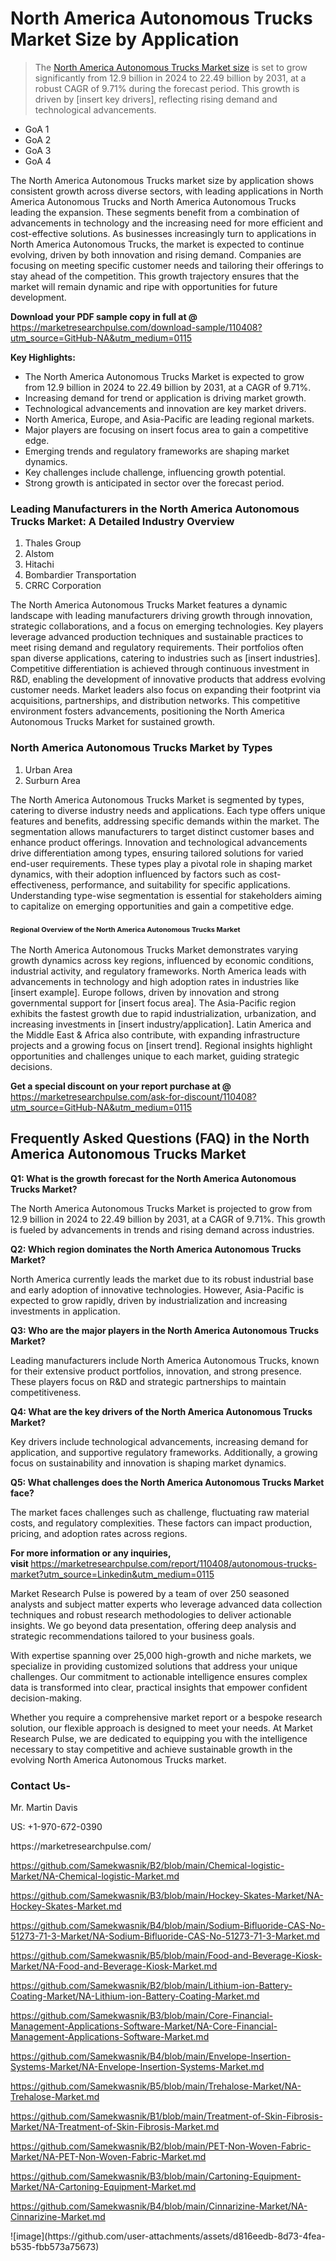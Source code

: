 <h1>North America Autonomous Trucks Market&nbsp;Size by Application</h1><blockquote><p>The <a href="https://marketresearchpulse.com/download-sample/110408?utm_source=GitHub-NA&amp;utm_medium=0115">North America Autonomous Trucks Market size</a> is set to grow significantly from 12.9 billion in 2024 to 22.49 billion by 2031, at a robust CAGR of 9.71% during the forecast period. This growth is driven by [insert key drivers], reflecting rising demand and technological advancements.</p></blockquote><ul><li>GoA 1<li> GoA 2<li> GoA 3<li> GoA 4</li></ul><p>The North America Autonomous Trucks market size by application shows consistent growth across diverse sectors, with leading applications in North America Autonomous Trucks and North America Autonomous Trucks leading the expansion. These segments benefit from a combination of advancements in technology and the increasing need for more efficient and cost-effective solutions. As businesses increasingly turn to applications in North America Autonomous Trucks, the market is expected to continue evolving, driven by both innovation and rising demand. Companies are focusing on meeting specific customer needs and tailoring their offerings to stay ahead of the competition. This growth trajectory ensures that the market will remain dynamic and ripe with opportunities for future development.</p><p><strong>Download your PDF sample copy in full at @ </strong><a href="https://marketresearchpulse.com/download-sample/110408?utm_source=GitHub-NA&amp;utm_medium=0115">https://marketresearchpulse.com/download-sample/110408?utm_source=GitHub-NA&amp;utm_medium=0115</a></p><p><strong>Key Highlights: </strong></p><ul><li>The North America Autonomous Trucks Market is expected to grow from 12.9 billion in 2024 to 22.49 billion by 2031, at a CAGR of 9.71%.</li><li>Increasing demand for trend or application is driving market growth.</li><li>Technological advancements and innovation are key market drivers.</li><li>North America, Europe, and Asia-Pacific are leading regional markets.</li><li>Major players are focusing on insert focus area to gain a competitive edge.</li><li>Emerging trends and regulatory frameworks are shaping market dynamics.</li><li>Key challenges include challenge, influencing growth potential.</li><li>Strong growth is anticipated in sector over the forecast period.</li></ul><h3>Leading Manufacturers in the North America Autonomous Trucks Market: A Detailed Industry Overview</h3><ol><li>Thales Group</li><li>Alstom</li><li>Hitachi</li><li>Bombardier Transportation</li><li>CRRC Corporation</li></ol><div class="flex max-w-full flex-col flex-grow"><div class="min-h-8 text-message flex w-full flex-col items-end gap-2 whitespace-normal break-words [.text-message+&amp;]:mt-5" dir="auto" data-message-author-role="assistant" data-message-id="fd8432e4-4910-450d-b182-61b7bfb0a01f" data-message-model-slug="gpt-4o"><div class="flex w-full flex-col gap-1 empty:hidden first:pt-[3px]"><div class="markdown prose w-full break-words dark:prose-invert light"><p>The North America Autonomous Trucks Market features a dynamic landscape with leading manufacturers driving growth through innovation, strategic collaborations, and a focus on emerging technologies. Key players leverage advanced production techniques and sustainable practices to meet rising demand and regulatory requirements. Their portfolios often span diverse applications, catering to industries such as [insert industries]. Competitive differentiation is achieved through continuous investment in R&amp;D, enabling the development of innovative products that address evolving customer needs. Market leaders also focus on expanding their footprint via acquisitions, partnerships, and distribution networks. This competitive environment fosters advancements, positioning the North America Autonomous Trucks Market for sustained growth.</p></div></div></div></div><h3>North America Autonomous Trucks Market by Types</h3><ol><li>Urban Area<li> Surburn Area</li></ol><div class="flex max-w-full flex-col flex-grow"><div class="min-h-8 text-message flex w-full flex-col items-end gap-2 whitespace-normal break-words [.text-message+&amp;]:mt-5" dir="auto" data-message-author-role="assistant" data-message-id="084470be-0bb7-4664-bddf-5156b4f41249" data-message-model-slug="gpt-4o-mini"><div class="flex w-full flex-col gap-1 empty:hidden first:pt-[3px]"><div class="markdown prose w-full break-words dark:prose-invert light"><p>The North America Autonomous Trucks Market is segmented by types, catering to diverse industry needs and applications. Each type offers unique features and benefits, addressing specific demands within the market. The segmentation allows manufacturers to target distinct customer bases and enhance product offerings. Innovation and technological advancements drive differentiation among types, ensuring tailored solutions for varied end-user requirements. These types play a pivotal role in shaping market dynamics, with their adoption influenced by factors such as cost-effectiveness, performance, and suitability for specific applications. Understanding type-wise segmentation is essential for stakeholders aiming to capitalize on emerging opportunities and gain a competitive edge.</p></div></div></div></div><h3><span style="font-size: 11px;">Regional Overview of the North America Autonomous Trucks Market</span></h3><div class="flex max-w-full flex-col flex-grow"><div class="min-h-8 text-message flex w-full flex-col items-end gap-2 whitespace-normal break-words [.text-message+&amp;]:mt-5" dir="auto" data-message-author-role="assistant" data-message-id="e9038762-ce64-4e30-91c9-9bd413514231" data-message-model-slug="gpt-4o-mini"><div class="flex w-full flex-col gap-1 empty:hidden first:pt-[3px]"><div class="markdown prose w-full break-words dark:prose-invert light"><p>The North America Autonomous Trucks Market demonstrates varying growth dynamics across key regions, influenced by economic conditions, industrial activity, and regulatory frameworks. North America leads with advancements in technology and high adoption rates in industries like [insert example]. Europe follows, driven by innovation and strong governmental support for [insert focus area]. The Asia-Pacific region exhibits the fastest growth due to rapid industrialization, urbanization, and increasing investments in [insert industry/application]. Latin America and the Middle East &amp; Africa also contribute, with expanding infrastructure projects and a growing focus on [insert trend]. Regional insights highlight opportunities and challenges unique to each market, guiding strategic decisions.</p></div></div></div></div><p><strong>Get a special discount on your report purchase at @ </strong><a href="https://marketresearchpulse.com/ask-for-discount/110408?utm_source=GitHub-NA&amp;utm_medium=0115">https://marketresearchpulse.com/ask-for-discount/110408?utm_source=GitHub-NA&amp;utm_medium=0115</a></p><h2>Frequently Asked Questions (FAQ) in the North America Autonomous Trucks Market</h2><p><strong>Q1: What is the growth forecast for the North America Autonomous Trucks Market?</strong></p><p>The North America Autonomous Trucks Market is projected to grow from 12.9 billion in 2024 to 22.49 billion by 2031, at a CAGR of 9.71%. This growth is fueled by advancements in trends and rising demand across industries.</p><p><strong>Q2: Which region dominates the North America Autonomous Trucks Market?</strong></p><p>North America currently leads the market due to its robust industrial base and early adoption of innovative technologies. However, Asia-Pacific is expected to grow rapidly, driven by industrialization and increasing investments in application.</p><p><strong>Q3: Who are the major players in the North America Autonomous Trucks Market?</strong></p><p>Leading manufacturers include North America Autonomous Trucks, known for their extensive product portfolios, innovation, and strong presence. These players focus on R&amp;D and strategic partnerships to maintain competitiveness.</p><p><strong>Q4: What are the key drivers of the North America Autonomous Trucks Market?</strong></p><p>Key drivers include technological advancements, increasing demand for application, and supportive regulatory frameworks. Additionally, a growing focus on sustainability and innovation is shaping market dynamics.</p><p><strong>Q5: What challenges does the North America Autonomous Trucks Market face?</strong></p><p>The market faces challenges such as challenge, fluctuating raw material costs, and regulatory complexities. These factors can impact production, pricing, and adoption rates across regions.</p><p><strong>For more information or any inquiries, visit&nbsp;</strong><a href="https://marketresearchpulse.com/report/110408/autonomous-trucks-market?utm_source=Linkedin&utm_medium=0115">https://marketresearchpulse.com/report/110408/autonomous-trucks-market?utm_source=Linkedin&utm_medium=0115</a></p><p>Market Research Pulse is powered by a team of over 250 seasoned analysts and subject matter experts who leverage advanced data collection techniques and robust research methodologies to deliver actionable insights. We go beyond data presentation, offering deep analysis and strategic recommendations tailored to your business goals.</p><p>With expertise spanning over 25,000 high-growth and niche markets, we specialize in providing customized solutions that address your unique challenges. Our commitment to actionable intelligence ensures complex data is transformed into clear, practical insights that empower confident decision-making.</p><p>Whether you require a comprehensive market report or a bespoke research solution, our flexible approach is designed to meet your needs. At Market Research Pulse, we are dedicated to equipping you with the intelligence necessary to stay competitive and achieve sustainable growth in the evolving North America Autonomous Trucks market.</p><h3><strong>Contact Us-</strong></h3><p>Mr. Martin Davis</p><p>US: +1-970-672-0390</p><p>https://marketresearchpulse.com/</p><p><a href="https://github.com/Samekwasnik/B2/blob/main/Chemical-logistic-Market/NA-Chemical-logistic-Market.md">https://github.com/Samekwasnik/B2/blob/main/Chemical-logistic-Market/NA-Chemical-logistic-Market.md</a></p><p><a href="https://github.com/Samekwasnik/B3/blob/main/Hockey-Skates-Market/NA-Hockey-Skates-Market.md">https://github.com/Samekwasnik/B3/blob/main/Hockey-Skates-Market/NA-Hockey-Skates-Market.md</a></p><p><a href="https://github.com/Samekwasnik/B4/blob/main/Sodium-Bifluoride-CAS-No-51273-71-3-Market/NA-Sodium-Bifluoride-CAS-No-51273-71-3-Market.md">https://github.com/Samekwasnik/B4/blob/main/Sodium-Bifluoride-CAS-No-51273-71-3-Market/NA-Sodium-Bifluoride-CAS-No-51273-71-3-Market.md</a></p><p><a href="https://github.com/Samekwasnik/B5/blob/main/Food-and-Beverage-Kiosk-Market/NA-Food-and-Beverage-Kiosk-Market.md">https://github.com/Samekwasnik/B5/blob/main/Food-and-Beverage-Kiosk-Market/NA-Food-and-Beverage-Kiosk-Market.md</a></p><p><a href="https://github.com/Samekwasnik/B2/blob/main/Lithium-ion-Battery-Coating-Market/NA-Lithium-ion-Battery-Coating-Market.md">https://github.com/Samekwasnik/B2/blob/main/Lithium-ion-Battery-Coating-Market/NA-Lithium-ion-Battery-Coating-Market.md</a></p><p><a href="https://github.com/Samekwasnik/B3/blob/main/Core-Financial-Management-Applications-Software-Market/NA-Core-Financial-Management-Applications-Software-Market.md">https://github.com/Samekwasnik/B3/blob/main/Core-Financial-Management-Applications-Software-Market/NA-Core-Financial-Management-Applications-Software-Market.md</a></p><p><a href="https://github.com/Samekwasnik/B4/blob/main/Envelope-Insertion-Systems-Market/NA-Envelope-Insertion-Systems-Market.md">https://github.com/Samekwasnik/B4/blob/main/Envelope-Insertion-Systems-Market/NA-Envelope-Insertion-Systems-Market.md</a></p><p><a href="https://github.com/Samekwasnik/B5/blob/main/Trehalose-Market/NA-Trehalose-Market.md">https://github.com/Samekwasnik/B5/blob/main/Trehalose-Market/NA-Trehalose-Market.md</a></p><p><a href="https://github.com/Samekwasnik/B1/blob/main/Treatment-of-Skin-Fibrosis-Market/NA-Treatment-of-Skin-Fibrosis-Market.md">https://github.com/Samekwasnik/B1/blob/main/Treatment-of-Skin-Fibrosis-Market/NA-Treatment-of-Skin-Fibrosis-Market.md</a></p><p><a href="https://github.com/Samekwasnik/B2/blob/main/PET-Non-Woven-Fabric-Market/NA-PET-Non-Woven-Fabric-Market.md">https://github.com/Samekwasnik/B2/blob/main/PET-Non-Woven-Fabric-Market/NA-PET-Non-Woven-Fabric-Market.md</a></p><p><a href="https://github.com/Samekwasnik/B3/blob/main/Cartoning-Equipment-Market/NA-Cartoning-Equipment-Market.md">https://github.com/Samekwasnik/B3/blob/main/Cartoning-Equipment-Market/NA-Cartoning-Equipment-Market.md</a></p><p><a href="https://github.com/Samekwasnik/B4/blob/main/Cinnarizine-Market/NA-Cinnarizine-Market.md">https://github.com/Samekwasnik/B4/blob/main/Cinnarizine-Market/NA-Cinnarizine-Market.md</a></p>
![image](https://github.com/user-attachments/assets/d816eedb-8d73-4fea-b535-fbb573a75673)

